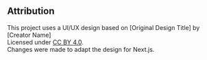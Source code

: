 ## Attribution

This project uses a UI/UX design based on [Original Design Title] by [Creator Name]  
Licensed under [CC BY 4.0](https://creativecommons.org/licenses/by/4.0/).  
Changes were made to adapt the design for Next.js.
